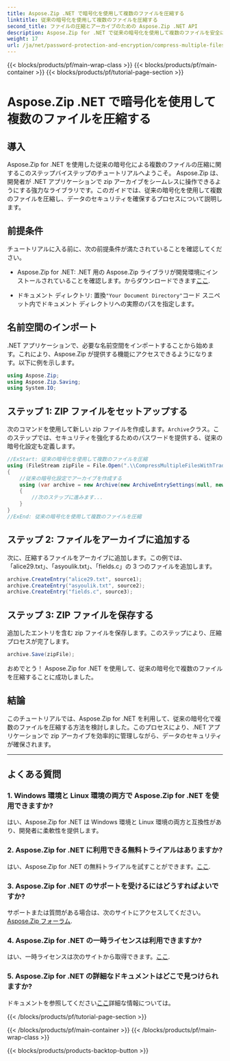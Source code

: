 ```yaml
---
title: Aspose.Zip .NET で暗号化を使用して複数のファイルを圧縮する
linktitle: 従来の暗号化を使用して複数のファイルを圧縮する
second_title: ファイルの圧縮とアーカイブのための Aspose.Zip .NET API
description: Aspose.Zip for .NET で従来の暗号化を使用して複数のファイルを安全に圧縮する方法を学びます。 .NET アプリケーションのデータ保護を強化します。
weight: 17
url: /ja/net/password-protection-and-encryption/compress-multiple-files-traditional-encryption/
---
```


{{< blocks/products/pf/main-wrap-class >}}
{{< blocks/products/pf/main-container >}}
{{< blocks/products/pf/tutorial-page-section >}}

# Aspose.Zip .NET で暗号化を使用して複数のファイルを圧縮する


## 導入

Aspose.Zip for .NET を使用した従来の暗号化による複数のファイルの圧縮に関するこのステップバイステップのチュートリアルへようこそ。 Aspose.Zip は、開発者が .NET アプリケーションで zip アーカイブをシームレスに操作できるようにする強力なライブラリです。このガイドでは、従来の暗号化を使用して複数のファイルを圧縮し、データのセキュリティを確保するプロセスについて説明します。

## 前提条件

チュートリアルに入る前に、次の前提条件が満たされていることを確認してください。

-  Aspose.Zip for .NET: .NET 用の Aspose.Zip ライブラリが開発環境にインストールされていることを確認します。からダウンロードできます[ここ](https://releases.aspose.com/zip/net/).

- ドキュメント ディレクトリ: 置換`"Your Document Directory"`コード スニペット内でドキュメント ディレクトリへの実際のパスを指定します。

## 名前空間のインポート

.NET アプリケーションで、必要な名前空間をインポートすることから始めます。これにより、Aspose.Zip が提供する機能にアクセスできるようになります。以下に例を示します。

```csharp
using Aspose.Zip;
using Aspose.Zip.Saving;
using System.IO;
```

## ステップ 1: ZIP ファイルをセットアップする

次のコマンドを使用して新しい zip ファイルを作成します。`Archive`クラス。このステップでは、セキュリティを強化するためのパスワードを提供する、従来の暗号化設定も定義します。

```csharp
//ExStart: 従来の暗号化を使用して複数のファイルを圧縮
using (FileStream zipFile = File.Open(".\\CompressMultipleFilesWithTraditionalEncryption_out.zip", FileMode.Create))
{
    //従来の暗号化設定でアーカイブを作成する
    using (var archive = new Archive(new ArchiveEntrySettings(null, new TraditionalEncryptionSettings("p@s$"))))
    {
        //次のステップに進みます...
    }
}
//ExEnd: 従来の暗号化を使用して複数のファイルを圧縮
```

## ステップ 2: ファイルをアーカイブに追加する

次に、圧縮するファイルをアーカイブに追加します。この例では、「alice29.txt」、「asyoulik.txt」、「fields.c」の 3 つのファイルを追加します。

```csharp
archive.CreateEntry("alice29.txt", source1);
archive.CreateEntry("asyoulik.txt", source2);
archive.CreateEntry("fields.c", source3);
```

## ステップ 3: ZIP ファイルを保存する

追加したエントリを含む zip ファイルを保存します。このステップにより、圧縮プロセスが完了します。

```csharp
archive.Save(zipFile);
```

おめでとう！ Aspose.Zip for .NET を使用して、従来の暗号化で複数のファイルを圧縮することに成功しました。

## 結論

このチュートリアルでは、Aspose.Zip for .NET を利用して、従来の暗号化で複数のファイルを圧縮する方法を検討しました。このプロセスにより、.NET アプリケーションで zip アーカイブを効率的に管理しながら、データのセキュリティが確保されます。

---

## よくある質問

### 1. Windows 環境と Linux 環境の両方で Aspose.Zip for .NET を使用できますか?

はい、Aspose.Zip for .NET は Windows 環境と Linux 環境の両方と互換性があり、開発者に柔軟性を提供します。

### 2. Aspose.Zip for .NET に利用できる無料トライアルはありますか?

はい、Aspose.Zip for .NET の無料トライアルを試すことができます。[ここ](https://releases.aspose.com/).

### 3. Aspose.Zip for .NET のサポートを受けるにはどうすればよいですか?

サポートまたは質問がある場合は、次のサイトにアクセスしてください。[Aspose.Zip フォーラム](https://forum.aspose.com/c/zip/37).

### 4. Aspose.Zip for .NET の一時ライセンスは利用できますか?

はい、一時ライセンスは次のサイトから取得できます。[ここ](https://purchase.aspose.com/temporary-license/).

### 5. Aspose.Zip for .NET の詳細なドキュメントはどこで見つけられますか?

ドキュメントを参照してください[ここ](https://reference.aspose.com/zip/net/)詳細な情報については。

{{< /blocks/products/pf/tutorial-page-section >}}

{{< /blocks/products/pf/main-container >}}
{{< /blocks/products/pf/main-wrap-class >}}

{{< blocks/products/products-backtop-button >}}
